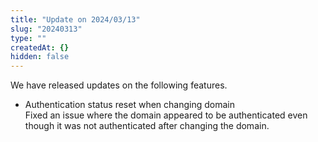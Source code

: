 ```yaml
---
title: "Update on 2024/03/13"
slug: "20240313"
type: ""
createdAt: {}
hidden: false
---
```


We have released updates on the following features.

- Authentication status reset when changing domain  
  Fixed an issue where the domain appeared to be authenticated even though it was not authenticated after changing the domain.
